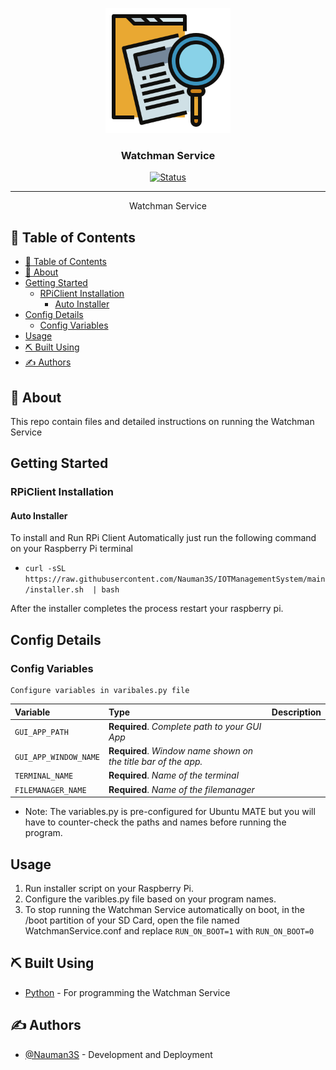<p align="center">
  <a href="" rel="noopener">
 <img width=200px height=200px src="watchmanservice.png" alt="Project logo"></a>
</p>

<h3 align="center">Watchman Service</h3>

<div align="center">

[![Status](https://img.shields.io/badge/status-active-success.svg)]()


</div>

---


<p align="center"> Watchman Service
    <br> 
</p>

## 📝 Table of Contents

- [📝 Table of Contents](#-table-of-contents)
- [🧐 About <a name = "about"></a>](#-about-)
- [Getting Started <a name = "getting_started"></a>](#getting-started-)
  - [RPiClient Installation <a name = "Installation"></a>](#rpiclient-installation-)
    - [Auto Installer](#auto-installer)
- [Config Details <a name = "config"></a>](#config-details-)
  - [Config Variables](#config-variables)
- [Usage <a name = "usage"></a>](#usage-)
- [⛏️ Built Using <a name = "built_using"></a>](#️-built-using-)
- [✍️ Authors <a name = "authors"></a>](#️-authors-)


## 🧐 About <a name = "about"></a>

This repo contain files and detailed instructions on running the Watchman Service


## Getting Started <a name = "getting_started"></a>



### RPiClient Installation <a name = "Installation"></a>


#### Auto Installer
To install and Run RPi Client Automatically just run the following command on your Raspberry Pi terminal

- ```curl -sSL  https://raw.githubusercontent.com/Nauman3S/IOTManagementSystem/main/installer.sh  | bash```

After the installer completes the process restart your raspberry pi.



## Config Details <a name = "config"></a>


### Config Variables


```http
Configure variables in varibales.py file
```

| Variable | Type | Description | 
| :--- | :--- | :--- |
| `GUI_APP_PATH` | **Required**. *Complete path to your GUI App*  |
| `GUI_APP_WINDOW_NAME` | **Required**.  *Window name shown on the title bar of the app.*|
| `TERMINAL_NAME` | **Required**.  *Name of the terminal*|
| `FILEMANAGER_NAME` | **Required**.  *Name of the filemanager*|

-   Note: The variables.py is pre-configured for Ubuntu MATE but you will have to counter-check the paths and names before running the program.
## Usage <a name = "usage"></a>

1.  Run installer script on your Raspberry Pi.
2.  Configure the varibles.py file based on your program names.
3.  To stop running the Watchman Service automatically on boot, in the /boot partition of your SD Card, open the file named WatchmanService.conf and replace ``RUN_ON_BOOT=1`` with ``RUN_ON_BOOT=0``

## ⛏️ Built Using <a name = "built_using"></a>

- [Python](https://www.python.org/) - For programming the Watchman Service
  

## ✍️ Authors <a name = "authors"></a>

- [@Nauman3S](https://github.com/Nauman3S) - Development and Deployment
